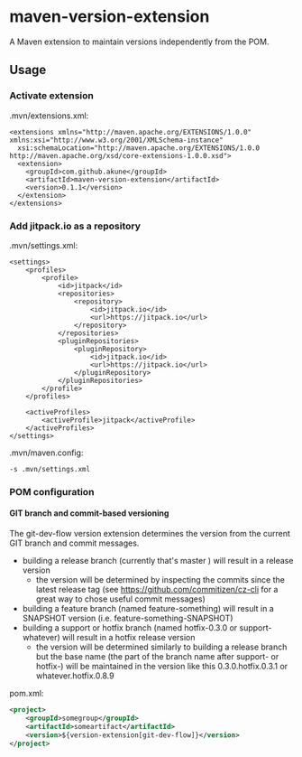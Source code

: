 # maven-version-extension
A Maven extension to maintain versions independently from the POM.

## Usage

### Activate extension
.mvn/extensions.xml: 
```
<extensions xmlns="http://maven.apache.org/EXTENSIONS/1.0.0" xmlns:xsi="http://www.w3.org/2001/XMLSchema-instance"
  xsi:schemaLocation="http://maven.apache.org/EXTENSIONS/1.0.0 http://maven.apache.org/xsd/core-extensions-1.0.0.xsd">
  <extension>
    <groupId>com.github.akune</groupId>
    <artifactId>maven-version-extension</artifactId>
    <version>0.1.1</version>
  </extension>
</extensions>
```

### Add jitpack.io as a repository

.mvn/settings.xml: 
```
<settings>
    <profiles>
        <profile>
            <id>jitpack</id>
            <repositories>
                <repository>
                    <id>jitpack.io</id>
                    <url>https://jitpack.io</url>
                </repository>
            </repositories>
            <pluginRepositories>
                <pluginRepository>
                    <id>jitpack.io</id>
                    <url>https://jitpack.io</url>
                </pluginRepository>
            </pluginRepositories>
        </profile>
    </profiles>

    <activeProfiles>
        <activeProfile>jitpack</activeProfile>
    </activeProfiles>
</settings>
```
.mvn/maven.config: 
```
-s .mvn/settings.xml
```

### POM configuration
#### GIT branch and commit-based versioning
The git-dev-flow version extension determines the version from the current GIT branch and commit messages. 
* building a release branch (currently that's master ) will result in a release version
   * the version will be determined by inspecting the commits since the latest release tag (see https://github.com/commitizen/cz-cli for a great way to chose useful commit messages)
* building a feature branch (named feature-something) will result in a SNAPSHOT version (i.e. feature-something-SNAPSHOT)
* building a support or hotfix branch (named hotfix-0.3.0 or support-whatever) will result in a hotfix release version
   * the version will be determined similarly to building a release branch but the base name (the part of the branch name after support- or hotfix-) will be maintained in the version like this 0.3.0.hotfix.0.3.1 or whatever.hotfix.0.8.9

pom.xml: 
```xml
<project>
    <groupId>somegroup</groupId>
    <artifactId>someartifact</artifactId>
    <version>${version-extension[git-dev-flow]}</version>
</project>
```
